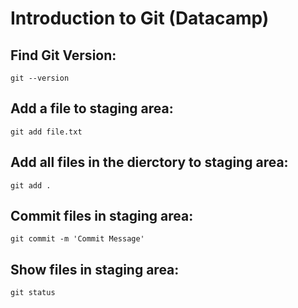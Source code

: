 # Introduction to Git (Datacamp)

## Find Git Version:
`git --version`

## Add a file to staging area:
`git add file.txt`

## Add all files in the dierctory to staging area:
`git add .`

## Commit files in staging area:
`git commit -m 'Commit Message'`

## Show files in staging area:
`git status`

